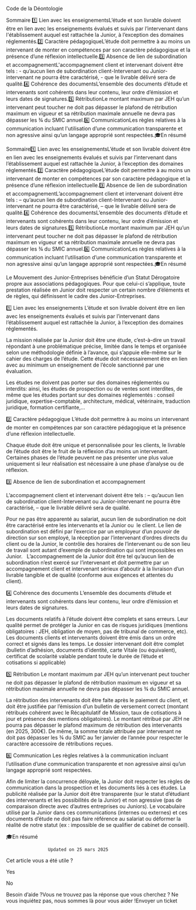 



Code de la Déontologie

Sommaire 
1️⃣ Lien avec les enseignementsL’étude et son livrable doivent être en lien avec les enseignements évalués et suivis par l’intervenant dans l'établissement auquel est rattachée la Junior, à l’exception des domaines réglementés.2️⃣ Caractère pédagogiqueL’étude doit permettre à au moins un intervenant de monter en compétences par son caractère pédagogique et la présence d’une réflexion intellectuelle.3️⃣ Absence de lien de subordination et accompagnementL'accompagnement client et intervenant doivent être tels :                             - qu’aucun lien de subordination client-Intervenant ou Junior-intervenant ne pourra être caractérisé,                                                                                      - que le livrable délivré sera de qualité.4️⃣ Cohérence des documentsL’ensemble des documents d’étude et intervenants sont cohérents dans leur contenu, leur ordre d’émission et leurs dates de signatures.5️⃣ RétributionLe montant maximum par JEH qu’un intervenant peut toucher ne doit pas dépasser le plafond de rétribution maximum en vigueur et sa rétribution maximale annuelle ne devra pas dépasser les ¾ du SMIC annuel.6️⃣ CommunicationLes règles relatives à la communication incluant l'utilisation d’une communication transparente et non agressive ainsi qu’un langage approprié sont respectées.🎓En résumé



Sommaire1️⃣ Lien avec les enseignementsL’étude et son livrable doivent être en lien avec les enseignements évalués et suivis par l’intervenant dans l’établissement auquel est rattachée la Junior, à l’exception des domaines réglementés.2️⃣ Caractère pédagogiqueL’étude doit permettre à au moins un intervenant de monter en compétences par son caractère pédagogique et la présence d’une réflexion intellectuelle.3️⃣ Absence de lien de subordination et accompagnementL’accompagnement client et intervenant doivent être tels :                             – qu’aucun lien de subordination client-Intervenant ou Junior-intervenant ne pourra être caractérisé,                                                                                      – que le livrable délivré sera de qualité.4️⃣ Cohérence des documentsL’ensemble des documents d’étude et intervenants sont cohérents dans leur contenu, leur ordre d’émission et leurs dates de signatures.5️⃣ RétributionLe montant maximum par JEH qu’un intervenant peut toucher ne doit pas dépasser le plafond de rétribution maximum en vigueur et sa rétribution maximale annuelle ne devra pas dépasser les ¾ du SMIC annuel.6️⃣ CommunicationLes règles relatives à la communication incluant l’utilisation d’une communication transparente et non agressive ainsi qu’un langage approprié sont respectées.🎓En résumé

Le Mouvement des Junior-Entreprises bénéficie d’un Statut Dérogatoire propre aux associations pédagogiques. Pour que celui-ci s’applique, toute prestation réalisée en Junior doit respecter un certain nombre d’éléments et de règles, qui définissent le cadre des Junior-Entreprises.




1️⃣ Lien avec les enseignements
L’étude et son livrable doivent être en lien avec les enseignements évalués et suivis par l’intervenant dans l’établissement auquel est rattachée la Junior, à l’exception des domaines réglementés.

La mission réalisée par la Junior doit être une étude, c’est-à-dire un travail répondant à une problématique précise, limitée dans le temps et organisée selon une méthodologie définie à l’avance, qui s’appuie elle-même sur le cahier des charges de l’étude. Cette étude doit nécessairement être en lien avec au minimum un enseignement de l’école sanctionné par une évaluation.  


Les études ne doivent pas porter sur des domaines réglementés ou interdits: ainsi, les études de prospection ou de ventes sont interdites, de même que les études portant sur des domaines réglementés : conseil juridique, expertise-comptable, architecture, médical, vétérinaire, traduction juridique, formation certifiante,…

2️⃣ Caractère pédagogique
L’étude doit permettre à au moins un intervenant de monter en compétences par son caractère pédagogique et la présence d’une réflexion intellectuelle.

Chaque étude doit être unique et personnalisée pour les clients, le livrable de l’étude doit être le fruit de la réflexion d’au moins un intervenant. Certaines phases de l’étude peuvent ne pas présenter une plus value uniquement si leur réalisation est nécessaire à une phase d’analyse ou de réflexion.

3️⃣ Absence de lien de subordination et accompagnement

L’accompagnement client et intervenant doivent être tels :                             – qu’aucun lien de subordination client-Intervenant ou Junior-intervenant ne pourra être caractérisé,                                                                                      – que le livrable délivré sera de qualité.


Pour ne pas être apparenté au salariat, aucun lien de subordination ne doit être caractérisé entre les intervenants et la Junior ou  le client. Le lien de subordination est défini par l’exercice par un employeur d’un pouvoir de direction sur son employé, la réception par l’intervenant d’ordres directs du client ou de la Junior, le contrôle des horaires de l’intervenant ou de son lieu de travail sont autant d’exemple de subordination qui sont impossibles en Junior.  
L’accompagnement de la Junior doit être tel qu’aucun lien de subordination n’est exercé sur l’intervenant et doit permettre par un accompagnement client et intervenant sérieux d’aboutir à la livraison d’un livrable tangible et de qualité (conforme aux exigences et attentes du client).

4️⃣ Cohérence des documents
L’ensemble des documents d’étude et intervenants sont cohérents dans leur contenu, leur ordre d’émission et leurs dates de signatures.

Les documents relatifs à l’étude doivent être complets et sans erreurs. Leur qualité permet de protéger la Junior en cas de risques juridiques (mentions obligatoires : JEH, obligation de moyen, pas de tribunal de commerce, etc). Les documents clients et intervenants doivent être émis dans un ordre correct et signés dans les temps. Le dossier intervenant doit être complet (bulletin d’adhésion, documents d’identité, carte Vitale (ou équivalent), certificat de scolarité valable pendant toute le durée de l’étude et cotisations si applicable)

5️⃣ Rétribution
Le montant maximum par JEH qu’un intervenant peut toucher ne doit pas dépasser le plafond de rétribution maximum en vigueur et sa rétribution maximale annuelle ne devra pas dépasser les ¾ du SMIC annuel.

La rétribution des intervenants doit être faite après le paiement du client, et doit être justifiée par l’émission d’un bulletin de versement correct (montant rétribués cohérent avec le Récapitulatif de Mission, taux de cotisations à jour et présence des mentions obligatoires). Le montant rétribué par JEH ne pourra pas dépasser le plafond maximum de rétribution des intervenants (en 2025, 300€). De même, la somme totale attribuée par intervenant ne doit pas dépasser les ¾ du SMIC au 1er janvier de l’année pour respecter le caractère accessoire de rétributions reçues.

6️⃣ Communication
Les règles relatives à la communication incluant l’utilisation d’une communication transparente et non agressive ainsi qu’un langage approprié sont respectées.

Afin de limiter la concurrence déloyale, la Junior doit respecter les règles de communication dans la prospection et les documents liés à ces études. La publicité réalisée par la Junior doit être transparente (sur le statut d’étudiant des intervenants et les possibilités de la Junior) et non agressive (pas de comparaison directe avec d’autres entreprises ou Juniors). Le vocabulaire utilisé par la Junior dans ces communications (internes ou externes) et ces documents d’étude ne doit pas faire référence au salariat ou déformer la réalité de notre statut (ex : impossible de se qualifier de cabinet de conseil).

🎓En résumé





					Updated on 25 mars 2025				



Cet article vous a été utile ?




Yes



No





Besoin d’aide ?Vous ne trouvez pas la réponse que vous cherchez ? Ne vous inquiétez pas, nous sommes là pour vous aider !Envoyer un ticket

